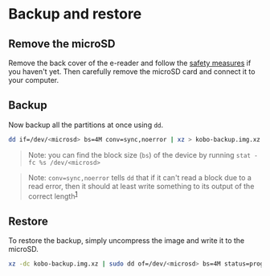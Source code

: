 # Backup and restore

## Remove the microSD

Remove the back cover of the e-reader and follow the [safety measures](safety.md) if you haven't yet. Then carefully remove the microSD card and connect it to your computer.

## Backup

Now backup all the partitions at once using `dd`.

```sh
dd if=/dev/<microsd> bs=4M conv=sync,noerror | xz > kobo-backup.img.xz
```

> Note: you can find the block size (`bs`) of the device by running `stat -fc %s /dev/<microsd>`

> Note: `conv=sync,noerror` tells `dd` that if it can't read a block due to a read error, then it should at least write something to its output of the correct length<sup>[1](https://www.inference.org.uk/saw27/notes/backup-hard-disk-partitions.html)</sup>

## Restore

To restore the backup, simply uncompress the image and write it to the microSD.

```sh
xz -dc kobo-backup.img.xz | sudo dd of=/dev/<microsd> bs=4M status=progress
```

